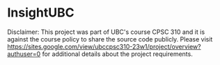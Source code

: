 # InsightUBC

Disclaimer: This project was part of UBC's course CPSC 310 and it is against the course policy to share the source code publicly.
Please visit https://sites.google.com/view/ubccpsc310-23w1/project/overview?authuser=0 for additional details about the project requirements.
